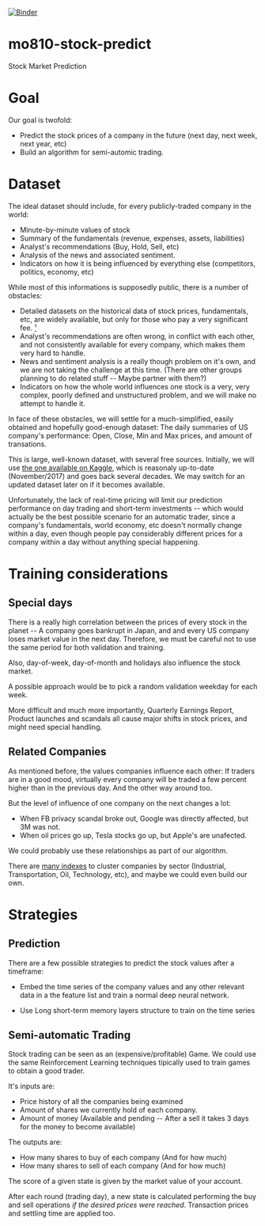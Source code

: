 [![Binder](https://mybinder.org/badge.svg)](https://mybinder.org/v2/gh/paulo-raca/mo810-stock-predict/master)

# mo810-stock-predict
Stock Market Prediction

# Goal

Our goal is twofold:
- Predict the stock prices of a company in the future (next day, next week, next year, etc)
- Build an algorithm for semi-automic trading.

# Dataset

The ideal dataset should include, for every publicly-traded company in the world:
- Minute-by-minute values of stock
- Summary of the fundamentals (revenue, expenses, assets, liabilities)
- Analyst's recommendations (Buy, Hold, Sell, etc)
- Analysis of the news and associated sentiment.
- Indicators on how it is being influenced by everything else (competitors, politics, economy, etc)

While most of this informations is supposedly public, there is a number of obstacles:

- Detailed datasets on the historical data of stock prices, fundamentals, etc, are widely available, but only for those who pay a very significant fee. [¹](https://quantquote.com/historical-stock-data)
- Analyst's recommendations are often wrong, in conflict with each other, and not consistently available for every company, which makes them very hard to handle.
- News and sentiment analysis is a really though problem on it's own, and we are not taking the challenge at this time. (There are other groups planning to do related stuff -- Maybe partner with them?)
- Indicators on how the whole world influences one stock is a very, very complex, poorly defined and unstructured problem, and we will make no attempt to handle it.

In face of these obstacles, we will settle for a much-simplified, easily obtained and hopefully good-enough dataset: The daily summaries of US company's performance: Open, Close, Min and Max prices, and amount of transations.

This is large, well-known dataset, with several free sources. Initially, we will use [the one available on Kaggle](https://www.kaggle.com/borismarjanovic/price-volume-data-for-all-us-stocks-etfs), which is reasonaly up-to-date (November/2017) and goes back several decades. We may switch for an updated dataset later on if it becomes available.

Unfortunately, the lack of real-time pricing will limit our prediction performance on day trading and short-term investments -- which would actually be the best possible scenario for an automatic trader, since a company's fundamentals, world economy, etc doesn't normally change within a day, even though people pay considerably different prices for a company within a day without anything special happening.


# Training considerations

## Special days

There is a really high correlation between the prices of every stock in the planet -- A company goes bankrupt in Japan, and and every US company loses market value in the next day. Therefore, we must be careful not to use the same period for both validation and training. 

Also, day-of-week, day-of-month and holidays also influence the stock market. 

A possible approach would be to pick a random validation weekday for each week.

More difficult and much more importantly, Quarterly Earnings Report, Product launches and scandals all cause major shifts in stock prices, and might need special handling.

## Related Companies

As mentioned before, the values companies influence each other: If traders are in a good mood, virtually every company will be traded a few percent higher than in the previous day. And the other way around too.

But the level of influence of one company on the next changes a lot: 
- When FB privacy scandal broke out, Google was directly affected, but 3M was not.
- When oil prices go up, Tesla stocks go up, but Apple's are unafected.

We could probably use these relationships as part of our algorithm.

There are [many indexes](https://www.nasdaq.com/markets/indices/sector-indices.aspx) to cluster companies by sector (Industrial, Transportation, Oil, Technology, etc), and maybe we could even build our own.

# Strategies

## Prediction
There are a few possible strategies to predict the stock values after a timeframe:
- Embed the time series of the company values and any other relevant data in a the feature list and train a normal deep neural network.

- Use Long short-term memory layers structure to train on the time series

## Semi-automatic Trading

Stock trading can be seen as an (expensive/profitable) Game.
We could use the same Reinforcement Learning techniques tipically used to train games to obtain a good trader.

It's inputs are:
- Price history of all the companies being examined
- Amount of shares we currently hold of each company.
- Amount of money (Available and pending -- After a sell it takes 3 days for the money to become available)

The outputs are:
- How many shares to buy of each company (And for how much)
- How many shares to sell of each company (And for how much)

The score of a given state is given by the market value of your account.

After each round (trading day), a new state is calculated performing the buy and sell operations _if the desired prices were reached_. Transaction prices and settling time are applied too.
